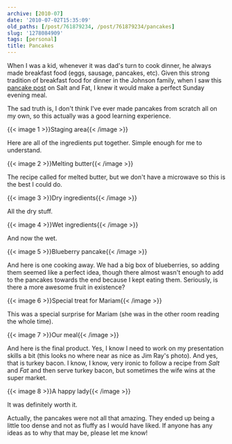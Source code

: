 ```yaml
---
archive: [2010-07]
date: '2010-07-02T15:35:09'
old_paths: [/post/761879234, /post/761879234/pancakes]
slug: '1278084909'
tags: [personal]
title: Pancakes
---
```


When I was a kid, whenever it was dad's turn to cook dinner, he always
made breakfast food (eggs, sausage, pancakes, etc).  Given this strong
tradition of breakfast food for dinner in the Johnson family, when I saw
this [pancake post][1] on Salt and Fat, I knew it would make a perfect
Sunday evening meal.

The sad truth is, I don't think I've ever made pancakes from scratch all
on my own, so this actually was a good learning experience.

{{< image 1 >}}Staging area{{< /image >}}

Here are all of the ingredients put together.  Simple enough for me to
understand.

{{< image 2 >}}Melting butter{{< /image >}}

The recipe called for melted butter, but we don't have a microwave so this
is the best I could do.

{{< image 3 >}}Dry ingredients{{< /image >}}

All the dry stuff.

{{< image 4 >}}Wet ingredients{{< /image >}}

And now the wet.

{{< image 5 >}}Blueberry pancake{{< /image >}}

And here is one cooking away.  We had a big box of blueberries, so adding
them seemed like a perfect idea, though there almost wasn't enough to add
to the pancakes towards the end because I kept eating them. Seriously, is
there a more awesome fruit in existence?

{{< image 6 >}}Special treat for Mariam{{< /image >}}

This was a special surprise for Mariam (she was in the other room reading
the whole time).

{{< image 7 >}}Our meal{{< /image >}}

And here is the final product.  Yes, I know I need to work on my
presentation skills a bit (this looks no where near as nice as Jim Ray's
photo).  And yes, that is turkey bacon. I know, I know, very ironic to
follow a recipe from *Salt* and *Fat* and then serve turkey bacon, but
sometimes the wife wins at the super market.

{{< image 8 >}}A happy lady{{< /image >}}

It was definitely worth it.

Actually, the pancakes were not all that amazing. They ended up being
a little too dense and not as fluffy as I would have liked.  If anyone has
any ideas as to why that may be, please let me know!

[1]: http://saltandfat.com/post/729178580/pancakes

